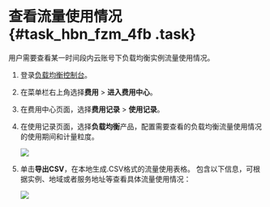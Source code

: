 # 查看流量使用情况 {#task_hbn_fzm_4fb .task}

用户需要查看某一时间段内云账号下负载均衡实例流量使用情况。

1.  登录[负载均衡控制台](https://slb.console.aliyun.com/slb/cn-hangzhou/slbs?accounttraceid=92a2a747-3960-43c6-ad10-642400690f29)。 
2.  在菜单栏右上角选择**费用** \> **进入费用中心**。 
3.  在费用中心页面，选择**费用记录** \> **使用记录**。 
4.  在使用记录页面，选择**负载均衡**产品，配置需要查看的负载均衡流量使用情况的使用期间和计量粒度。 

    ![](http://static-aliyun-doc.oss-cn-hangzhou.aliyuncs.com/assets/img/24441/154035962014268_zh-CN.png)

5.  单击**导出CSV**，在本地生成.CSV格式的流量使用表格。 包含以下信息，可根据实例、地域或者服务地址等查看具体流量使用情况：

    ![](http://static-aliyun-doc.oss-cn-hangzhou.aliyuncs.com/assets/img/24441/154035962014269_zh-CN.png)


